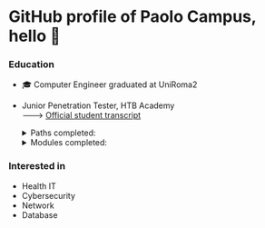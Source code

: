 # GitHub profile of Paolo Campus, hello 👋

<!--
**PaoloCMP/PaoloCMP** is a ✨ _special_ ✨ repository because its `README.md` (this file) appears on your GitHub profile.-->

### Education
- :mortar_board: Computer Engineer graduated at UniRoma2
- Junior Penetration Tester, HTB Academy  <br>---> <a href="https://github.com/PaoloCMP/PaoloCMP/blob/999a846126f9ec006317adb8ef71d984f91446e4/HTB%20Academy%20Student%20Transcript.pdf"> Official student transcript</a>

    <details>
     <summary>Paths completed:</summary>
     <br>
        <ul type="square">
            <li> <a href="https://academy.hackthebox.eu/achievement/253768/path/9" target="_blank" rel="noopener noreferrer">Basic Toolset</a></li>
             <li> <a href="https://academy.hackthebox.com/achievement/253768/path/13" target="_blank" rel="noopener noreferrer">Cracking into HTB</a></li>
             <li> <a href="https://academy.hackthebox.com/achievement/253768/path/15" target="_blank" rel="noopener noreferrer">Local Privilege Escalation</a></li>
             <li><a href="https://academy.hackthebox.com/achievement/253768/path/16">Junior Penetration Tester</a></li>
             <!--https://archive.ph/fJTTK-->

      
    </details>
    
    <details>
     <summary>Modules completed:</summary>
    <h4> General: </h4> 
     
   - <a href="https://academy.hackthebox.eu/achievement/253768/15" target="_blank" rel="noopener noreferrer">Introduction to Academy</a>
   - <a href="https://academy.hackthebox.eu/achievement/253768/87" target="_blank" rel="noopener noreferrer">Setting up</a>
   - <a href="https://academy.hackthebox.eu/achievement/253768/77" target="_blank" rel="noopener noreferrer">Getting Started</a>
   - <a href="https://academy.hackthebox.eu/achievement/253768/75" target="_blank" rel="noopener noreferrer">Introduction to Web Applications</a>
   - <a href="https://academy.hackthebox.eu/achievement/253768/35" target="_blank" rel="noopener noreferrer">Web Requests</a>
   - <a href="https://academy.hackthebox.eu/achievement/253768/81" target="_blank" rel="noopener noreferrer">Intro to Network Traffic Analysis</a>
   - <a href="https://academy.hackthebox.eu/achievement/253768/49" target="_blank" rel="noopener noreferrer">Windows Fundamentals</a>
   - <a href="https://academy.hackthebox.eu/achievement/253768/18" target="_blank" rel="noopener noreferrer">Linux Fundamentals</a>
   - <a href="https://academy.hackthebox.eu/achievement/253768/23" target="_blank" rel="noopener noreferrer">File Inclusion / Directory Traversal</a>
   - <a href="https://academy.hackthebox.com/achievement/253768/21"  target="_blank" rel="noopener noreferrer">Introduction to Bash Scripting</a>
    
    <h4> JPT path:</h4>
    
    - <a href="https://academy.hackthebox.eu/achievement/253768/33" target="_blank" rel="noopener noreferrer">SQL Injection Fundamentals</a>
    - <a href="https://academy.hackthebox.eu/achievement/253768/54" target="_blank" rel="noopener noreferrer">Attacking Web Application with FFUF</a>
    - <a href="https://academy.hackthebox.eu/achievement/253768/24" target="_blank" rel="noopener noreferrer">File Transfers</a>
    - <a href="https://academy.hackthebox.eu/achievement/253768/19" target="_blank" rel="noopener noreferrer"> Network Enumeration with NMAP</a>
    - <a href="https://academy.hackthebox.eu/achievement/253768/58"  target="_blank" rel="noopener noreferrer">SQLMap Essentials</a>
    - <a href="https://academy.hackthebox.eu/achievement/253768/109" target="_blank" rel="noopener noreferrer">Command Injections</a>
    - <a href="https://academy.hackthebox.eu/achievement/253768/57"  target="_blank" rel="noopener noreferrer">Login Brute Forcing</a>
    - <a href="https://academy.hackthebox.eu/achievement/253768/20" target="_blank" rel="noopener noreferrer">Cracking passwords with HASHCAT</a>
    - <a href="https://academy.hackthebox.eu/achievement/253768/17" target="_blank" rel="noopener noreferrer">Hacking WordPress</a>
    - <a href="https://academy.hackthebox.eu/achievement/253768/110" target="_blank" rel="noopener noreferrer">Using Web Proxies</a>
    - <a href="https://academy.hackthebox.eu/achievement/253768/103" target="_blank" rel="noopener noreferrer">XSS cross site scripting</a>
    - <a href="https://academy.hackthebox.com/achievement/253768/41" target="_blank" rel="noopener noreferrer">JavaScript DeObfuscation</a>
    - <a href="https://academy.hackthebox.com/achievement/253768/134" target="_blank" rel="noopener noreferrer">Web Attacks</a>
    - <a href="https://academy.hackthebox.com/achievement/253768/113" target="_blank" rel="noopener noreferrer">Attacking Commons Applications</a>
    - <a href="https://academy.hackthebox.com/achievement/253768/115" target="_blank" rel="noopener noreferrer">Shells & Payloads</a>
    - <a href="https://academy.hackthebox.com/achievement/253768/112" target="_blank" rel="noopener noreferrer">Footprinting</a>
    - <a href="https://academy.hackthebox.com/achievement/253768/74" target="_blank" rel="noopener noreferrer">Introduction to Active Directory</a>
    - <a href="https://academy.hackthebox.com/achievement/253768/147" target="_blank" rel="noopener noreferrer">Password Attacks</a>
    - <a href="https://academy.hackthebox.com/achievement/253768/108" target="_blank" rel="noopener noreferrer">Vulnerability Assessment</a>
    - <a href="https://academy.hackthebox.com/achievement/253768/39" target="_blank" rel="noopener noreferrer">Metasploit Framework</a>
    - <a href="https://academy.hackthebox.com/achievement/253768/90"  target="_blank" rel="noopener noreferrer">Penetration Testing Process</a>
    - <a href="https://academy.hackthebox.com/achievement/253768/144" target="_blank" rel="noopener noreferrer">Information Gathering - Web Edition</a>
    - <a href="https://academy.hackthebox.com/achievement/253768/116" target="_blank" rel="noopener noreferrer">Attacking Common Services</a>
    - <a href="https://academy.hackthebox.com/achievement/253768/136" target="_blank" rel="noopener noreferrer">File Uploads Attacks</a>
    - <a href="https://academy.hackthebox.com/achievement/253768/51"  target="_blank" rel="noopener noreferrer">Linux Privilege Escalations</a>
    - <a href="https://academy.hackthebox.com/achievement/253768/158" target="_blank" rel="noopener noreferrer">Pivoting, Tunneling, and Port Forwarding</a>
    - <a href="https://academy.hackthebox.com/achievement/253768/163" target="_blank" rel="noopener noreferrer">Attacking Enterprise Networks</a>
    - <a href="https://academy.hackthebox.com/achievement/253768/67" target="_blank" rel="noopener noreferrer">Windows Privilege Escalation</a>
    - <a href="https://academy.hackthebox.com/achievement/253768/143" target="_blank" rel="noopener noreferrer"> AD Enumeration & Attacks</a>
    </details>

### Interested in
- Health IT
- Cybersecurity
- Network
- Database














